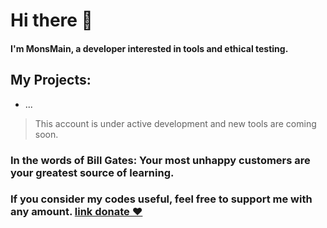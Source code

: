 # Hi there 👋

#### I'm MonsMain, a developer interested in tools and ethical testing.

## My Projects:
- ...

> This account is under active development and new tools are coming soon.

### In the words of Bill Gates: Your most unhappy customers are your greatest source of learning.
### If you consider my codes useful, feel free to support me with any amount. [link donate ❤️](https://monsmain.carrd.co/)

